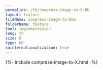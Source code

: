 ```yaml
---
permalink: /th/compress-image-to-6-kb
layout: feature
fileName: compress-image-to-6kb
folderName: feature
tool: imgcompression
lang: th
size: 6
type: kb
nointernationalization: true
---
```

{%- include compress-image-to-X.html -%}
      